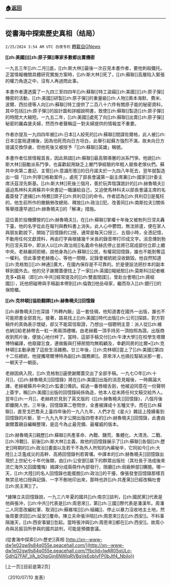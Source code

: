 ###  [:house:返回](README.md)
---


## 從書海中探索歷史真相（结局）
`2/25/2024 3:54 AM UTC 白夜专栏` [轉載自GNews](https://gnews.org/articles/2338963)

**[[zh:美國]][[zh:原子彈]]專家多數都出賣機密**

一九五三年[[zh:二月]]底，[[zh:斯大林]]最後一次召見本書作者，要他刺殺鐵托。正當情報機關具體研究實施方案時，[[zh:斯大林]]死了，[[zh:蘇聯]]高層陷入緊張的權力角逐之中，沒有人再過問此事。

本書作者還透露了一九四三至四四年[[zh:蘇聯]]特工盜竊[[zh:美國]][[zh:原子彈]]機密的活動，[[zh:美國]]研製[[zh:原子彈]]的重量級[[zh:人物]]奧本海默、費米、波爾、西拉德等人向[[zh:蘇聯]]特工提供了二百八十六件有關原子能的秘密資料，其中包括[[zh:原子彈]]的設計圖和詳細說明書，致使[[zh:蘇聯]]製造[[zh:原子彈]]的時間大大縮短。一九五二年，[[zh:美國]]處死了向[[zh:蘇聯]]出賣[[zh:原子彈]]秘密的羅森堡夫婦，然而作者聲稱這一對夫婦提供的情報並不重要。

作者亦提及一九四四年被[[zh:日本]]人絞死的[[zh:蘇聯]]間諜佐爾格，此人被[[zh:日本]]當局逮捕後，因為怕死而向日方坦白，此舉引起蘇方強烈不滿，故未向日方提議交換俘虜，但他死後又被授予「[[zh:蘇聯]]英雄」稱號。

本書作者位居情報首長，因此熟諳[[zh:蘇聯]]最高領導層的派系鬥爭。他說[[zh:斯大林]]鼓勵派系鬥爭，也喜歡起用缺乏上層鬥爭經驗的年輕人替換老傢伙們。蘇共中央第二書記、主管[[zh:意識形態]]的日丹諾夫於一九四八年死去，翌年就製造出一個「[[zh:列寧]]格勒案件」，處死了部長會議第一副主席兼[[zh:國家]]計委主席沃茲涅先斯基。[[zh:斯大林]]死後三個月，善於玩弄陰謀詭計的[[zh:赫魯曉夫]]逼迫馬林科夫將蘇共中央書記一職讓給自己，又迫使馬林科夫以部長會議主席的名義簽發了逮捕[[zh:特務]]頭子[[zh:貝利亞]]的命令。作者認為[[zh:貝利亞]]是冤枉的，他生前所作的撤銷勞改總局、釋放[[zh:政治]]犯、改善同[[zh:南斯拉夫]]關係等舉措還早過[[zh:赫魯曉夫]]的「解凍」措施。

這位善於投機鑽營的[[zh:赫魯曉夫]]，在[[zh:蘇聯]]掌權十年後又被勃列日涅夫轟下臺，他的名字從此在報刊與教科書上消失。此人心中鬱悶，無法排遣，便在家人與朋友勸說下，開始了回憶錄的口授，通常是每天口授三、五個小時，全憑記憶，不動用任何文獻資料，再由打字員根據幾千米長的錄音帶打印成文字。消息傳到勃列日涅夫耳中，即派人以[[zh:政治局]]名義命令赫氏停止並將已寫成部份立即上繳中央。老赫嚴詞拒絕，說他身為[[zh:蘇聯]]公民，有權寫回憶錄，誰也不能剝奪這一權利。但此事使老赫擔心，等他一閉眼，記錄會被統統沒收銷毀。他自然知道[[zh:克格勃]][[zh:神通]]廣大，在國內保存是不可靠的。於是便設法把抄本的副本移到國外去。他的兒子謝爾蓋便找上了一家[[zh:英國]]報紙駐[[zh:莫斯科]]記者維克多•路易（即[[zh:中共]]經常提及的[[zh:雙面間諜]]，曾赴台會晤[[zh:蔣經國]]），託他把磁帶與手稿副本帶到[[zh:倫敦]]他岳母家，繼而存入[[zh:銀行]]的保險櫃。

**[[zh:克林頓]]協助翻譯[[zh:赫魯曉夫]]回憶錄**

[[zh:赫魯曉夫]]也深諳「外轉內銷」這一套伎倆，他知道書在國外一出版，誰也不可能把書全部買光。接著，路易找上[[zh:美國]]時代出版[[zh:公司]]探路，對方對稿件的真偽表示懷疑，卻又不能寫信取證，乃想出一個聰明主意：派人從[[zh:維也納]]給老赫帶去一紅一黑兩頂禮帽，由老赫戴一頂手持另一頂拍照為證。出版商收到照片後，便放心地付梓了。當時，這部手稿交付[[zh:牛津大學]]在校學生塔爾博特編譯，他廢寢忘食，連做飯與打掃房間均無暇顧及，幸虧同房的比爾•[[zh:克林頓]]主動承擔了這些生活雜務。廿三年後，[[zh:克林頓]]當上了[[zh:美國]]第四十二任總統，他提攜塔爾博特為副[[zh:國務卿]]。原來洋人也搞拉幫結派那一套，一朝天子一朝臣。

老赫因病入院，[[zh:克格勃]]逼使謝爾蓋交出了全部手稿。一九七○年[[zh:十月]]，《[[zh:赫魯曉夫]]回憶錄》將在[[zh:美國]]出版的消息見報後，一時輿論大譁，老赫被蘇共中央[[zh:監委]]傳訊。經過一番唇槍舌劍，他被迫同意在一份聲明上簽字，稱[[zh:美國]]出版的回憶錄純係偽造，他本人從未將任何文稿交給外人。翌年[[zh:一月]]，老赫終於見到了英文版的《[[zh:赫魯曉夫]]回憶錄》，八個月後即離開人世。三年後，回憶錄第二卷問世，全書被譯成十五種文字。而在[[zh:蘇聯]]，直至戈巴喬夫上臺四年後的一九八九年，人們才在《星火》雜誌上陸續看到回憶錄的片斷，至一九九九年才公開出版四卷本的[[zh:赫魯曉夫]]回憶錄，此書由謝爾蓋親自編輯整理，是迄今為止最完備、最權威的版本。

[[zh:赫魯曉夫]]親歷[[zh:蘇聯]]共產革命、內戰、饑荒、集體化、大清洗、二戰、[[zh:冷戰]]、前後[[zh:斯大林]]主義，故他的回憶錄展示了[[zh:蘇聯]]各個[[zh:歷史]]時期的[[zh:政治]]畫面以及若干不為外人所知的內幕秘辛，它同如今[[zh:大陸]]上泛濫成災的高幹、高將回憶錄判若霄壤。中譯本的[[zh:赫魯曉夫]]回憶錄出現於上世紀七十年代後期，由[[zh:公安部]]屬下的群眾出版社（其社長于浩成後來流亡海外又回國懺悔）摘譯分成兩冊作內部發行，限廳[[zh:局級幹部]]購閱。哪一天，[[zh:大陸]]的名人回憶錄也能擺脫[[zh:政治]]的干擾，像張發奎回憶錄那樣百無禁忌地口授與記錄、一字不刪地印出來，那時也許[[zh:共產黨]]已經改稱社會[[zh:民主黨]]了。

\*據陳立夫回憶錄說，一九三六年夏的國共[[zh:南京]]談判，[[zh:國民黨]]代表是他與張沖，[[zh:中共]]代表是[[zh:周恩來]]，第[[zh:三國]]際代表是潘漢年。周潘二人同意改編紅軍、取消[[zh:蘇維埃]][[zh:組織]]、停止以暴力沒收地主土地，然後周要求回[[zh:延安]]覆命。陳立夫命張沖陪[[zh:周恩來]]去[[zh:西安]]。不料事隔幾天，[[zh:西安事變]]忽起。當時張沖與[[zh:周恩來]]都在[[zh:西安]]。故周小舟與呂振羽所參與的國共談判，可能是預備會議。

(從書海中探索[[zh:歷史]]真相 [http://xn--www-dw1e02gw9s84q055e.peacehall.com/](http://xn--www-dw1e02gw9s84q055e.peacehall.com/?fbclid=IwAR05qULo-GdhQ7FAF_VA_bOIgiGjn6NWlqRVBqVeEoblyFP0bJtf4_NbjIo))

\[上一页\]\[目前是第2页\]

（2010/07/10 发表）

